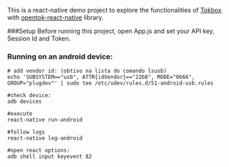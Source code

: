 This is a react-native demo project to explore the functionalities of [Tokbox](https://tokbox.com) with [opentok-react-native](https://github.com/opentok/opentok-react-native/) library.

###Setup
Before running this project, open App.js and set your API key, Session Id and Token.


### Running on an android device:
```
# add vendor id: (obtivo na lista do comando lsusb)
echo 'SUBSYSTEM=="usb", ATTR{idVendor}=="22b8", MODE="0666", GROUP="plugdev"' | sudo tee /etc/udev/rules.d/51-android-usb.rules

#check device:
adb devices

#execute
react-native run-android

#follow logs
react-native log-android

#open react options:
adb shell input keyevent 82
```
